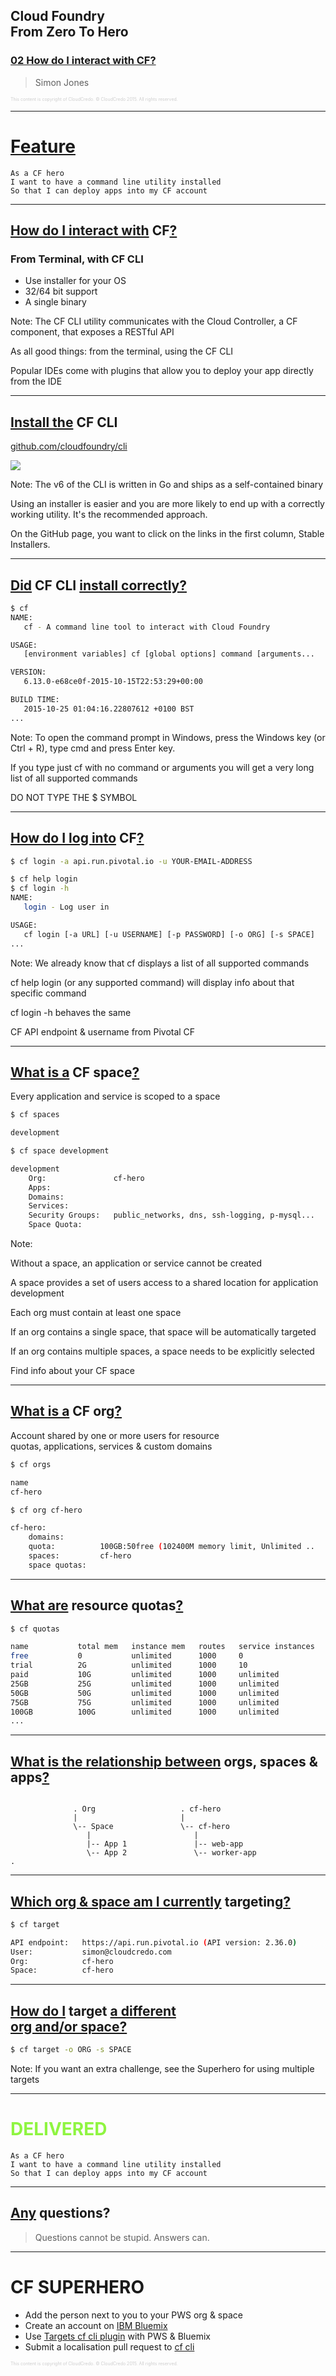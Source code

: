 ## Cloud Foundry <br />From Zero To Hero
### [02 How do I interact with CF?](#/0)

> Simon Jones

<p style="font-size: 50%; opacity: 0.2;">
  This content is copyright of CloudCredo. &copy; CloudCredo 2015. All rights reserved.
</p>

---

# [Feature](#/1)

```nohighlight
As a CF hero
I want to have a command line utility installed
So that I can deploy apps into my CF account
```

---

## [How do I interact with](#/2) CF[?](#/2)

### From Terminal, with CF CLI 

  * Use installer for your OS
  * 32/64 bit support
  * A single binary

Note:
  The CF CLI utility communicates with the Cloud Controller, a CF component, that exposes a RESTful API

  As all good things: from the terminal, using the CF CLI

  Popular IDEs come with plugins that allow you to deploy your app directly from the IDE

---

## [Install the](#/3) CF CLI

[github.com/cloudfoundry/cli](https://github.com/cloudfoundry/cli#downloads)

<img src="images/cf-cli-downloads.png" style="background:none; border:none; box-shadow:none;" />


Note:
  The v6 of the CLI is written in Go and ships as a self-contained binary

  Using an installer is easier and you are more likely to end up with a correctly working utility. It's the recommended approach.

  On the GitHub page, you want to click on the links in the first column, Stable Installers.

---

## [Did](#/4) CF CLI [install correctly?](#/4)

```bash
$ cf
NAME:
   cf - A command line tool to interact with Cloud Foundry

USAGE:
   [environment variables] cf [global options] command [arguments...

VERSION:
   6.13.0-e68ce0f-2015-10-15T22:53:29+00:00

BUILD TIME:
   2015-10-25 01:04:16.22807612 +0100 BST
...
```

Note:
  To open the command prompt in Windows, press the Windows key (or Ctrl + R), type cmd and press Enter key.
  
  If you type just cf with no command or arguments you will get a very long list of all supported commands

  DO NOT TYPE THE $ SYMBOL

---

## [How do I log into](#/5) CF[?](#/5)

```bash
$ cf login -a api.run.pivotal.io -u YOUR-EMAIL-ADDRESS
```

```bash
$ cf help login
$ cf login -h
NAME:
   login - Log user in

USAGE:
   cf login [-a URL] [-u USERNAME] [-p PASSWORD] [-o ORG] [-s SPACE]
...
```

Note:
  We already know that cf displays a list of all supported commands

  cf help login (or any supported command) will display info about that specific command

  cf login -h behaves the same

  CF API endpoint & username from Pivotal CF

---

## [What is a](#/6) CF space[?](#/6)

Every application and service is scoped to a space

```bash
$ cf spaces

development
```

```bash
$ cf space development

development
    Org:               cf-hero
    Apps:              
    Domains:           
    Services:          
    Security Groups:   public_networks, dns, ssh-logging, p-mysql...
    Space Quota:
```

Note:

  Without a space, an application or service cannot be created

  A space provides a set of users access to a shared location for application development

  Each org must contain at least one space

  If an org contains a single space, that space will be automatically targeted

  If an org contains multiple spaces, a space needs to be explicitly selected

  Find info about your CF space

---

## [What is a](#/7) CF org[?](#/7)

Account shared by one or more users for resource <br />quotas, applications, services &amp; custom domains

```bash
$ cf orgs

name
cf-hero
```

```bash
$ cf org cf-hero

cf-hero:
    domains:        
    quota:          100GB:50free (102400M memory limit, Unlimited ..
    spaces:         cf-hero
    space quotas:
```

---

## [What are](#/8) resource quotas[?](#/8)


```bash
$ cf quotas

name           total mem   instance mem   routes   service instances
free           0           unlimited      1000     0                
trial          2G          unlimited      1000     10               
paid           10G         unlimited      1000     unlimited        
25GB           25G         unlimited      1000     unlimited        
50GB           50G         unlimited      1000     unlimited        
75GB           75G         unlimited      1000     unlimited        
100GB          100G        unlimited      1000     unlimited        
...
```

---

## [What is the relationship between](#/9) orgs, spaces &amp; apps[?](#/9)

```nohighlight

              . Org                   . cf-hero
              |                       |
              \-- Space               \-- cf-hero
                 |                       |
                 |-- App 1               |-- web-app
                 \-- App 2               \-- worker-app
.
```

---

## [Which org &amp; space am I currently](#/10) targeting[?](#/10)

```bash
$ cf target

API endpoint:   https://api.run.pivotal.io (API version: 2.36.0)
User:           simon@cloudcredo.com
Org:            cf-hero
Space:          cf-hero
```

---

## [How do I](#/11) target [a different <br />org and/or space?](#/11)

```bash
$ cf target -o ORG -s SPACE
```

Note:
  If you want an extra challenge, see the Superhero for using multiple targets

---

# <span style="color: #8FF541;">DELIVERED</span>

```nohighlight
As a CF hero
I want to have a command line utility installed
So that I can deploy apps into my CF account
```

---

## [Any](#/13) questions?

> Questions cannot be stupid. Answers can.

---

# CF SUPERHERO

  * Add the person next to you to your PWS org &amp; space
  * Create an account on [IBM Bluemix](https://console.ng.bluemix.net/registration/)
  * Use [Targets cf cli plugin](https://github.com/guidowb/cf-targets-plugin) with PWS &amp; Bluemix
  * Submit a localisation pull request to [cf cli](https://github.com/cloudfoundry/cli/blob/master/cf/i18n/README-i18n.md)

<p style="font-size: 50%; opacity: 0.2;">
  This content is copyright of CloudCredo. &copy; CloudCredo 2015. All rights reserved.
</p>
